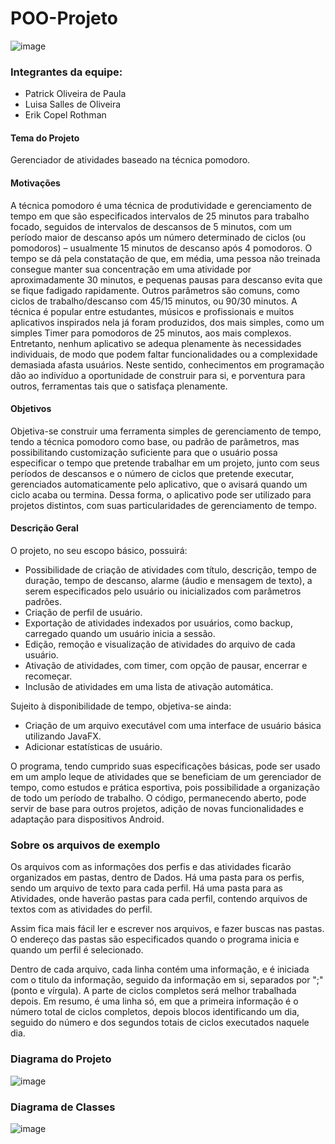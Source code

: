 # POO-Projeto
![image](https://travis-ci.com/ErikCopel/POO-Projeto.svg?branch=master)


### Integrantes da equipe:

- Patrick Oliveira de Paula
- Luisa Salles de Oliveira
- Erik Copel Rothman

#### Tema do Projeto
Gerenciador de atividades baseado na técnica pomodoro.

#### Motivações
A técnica pomodoro é uma técnica de produtividade e gerenciamento de tempo em que são especificados intervalos de 25 minutos para trabalho focado, seguidos de intervalos de descansos de 5 minutos, com um período maior de descanso após um número determinado de ciclos (ou pomodoros) – usualmente 15 minutos de descanso após 4 pomodoros. O tempo se dá pela constatação de que, em média, uma pessoa não treinada consegue manter sua concentração em uma atividade por aproximadamente 30 minutos, e pequenas pausas para descanso evita que se fique fadigado rapidamente. Outros parâmetros são comuns, como ciclos de trabalho/descanso com 45/15 minutos, ou 90/30 minutos.
A técnica é popular entre estudantes, músicos e profissionais e muitos aplicativos inspirados nela já foram produzidos, dos mais simples, como um simples Timer para pomodoros de 25 minutos, aos mais complexos. Entretanto, nenhum aplicativo se adequa plenamente às necessidades individuais, de modo que podem faltar funcionalidades ou a complexidade demasiada afasta usuários. Neste sentido, conhecimentos em programação dão ao indivíduo a oportunidade de construir para si, e porventura para outros, ferramentas tais que o satisfaça plenamente.


#### Objetivos
Objetiva-se construir uma ferramenta simples de gerenciamento de tempo, tendo a técnica pomodoro como base, ou padrão de parâmetros, mas possibilitando customização suficiente para que o usuário possa especificar o tempo que pretende trabalhar em um projeto, junto com seus períodos de descansos e o número de ciclos que pretende executar, gerenciados automaticamente pelo aplicativo, que o avisará quando um ciclo acaba ou termina. Dessa forma, o aplicativo pode ser utilizado para projetos distintos, com suas particularidades de gerenciamento de tempo.

#### Descrição Geral
O projeto, no seu escopo básico, possuirá:
- Possibilidade de criação de atividades com título, descrição, tempo de duração, tempo de descanso, alarme (áudio e mensagem de texto), a serem especificados pelo usuário ou inicializados com parâmetros padrões.
- Criação de perfil de usuário.
- Exportação de atividades indexados por usuários, como backup, carregado quando um usuário inicia a sessão.
- Edição, remoção e visualização de atividades do arquivo de cada usuário.
- Ativação de atividades, com timer, com opção de pausar, encerrar e recomeçar.
- Inclusão de atividades em uma lista de ativação automática.

Sujeito à disponibilidade de tempo, objetiva-se ainda: 
- Criação de um arquivo executável com uma interface de usuário básica utilizando JavaFX.
- Adicionar estatísticas de usuário. 

O programa, tendo cumprido suas especificações básicas, pode ser usado em um amplo leque de atividades que se beneficiam de um gerenciador de tempo, como estudos e prática esportiva, pois possibilidade a organização de todo um período de trabalho. O código, permanecendo aberto, pode servir de base para outros projetos, adição de novas funcionalidades e adaptação para dispositivos Android.


### Sobre os arquivos de exemplo

Os arquivos com as informações dos perfis e das atividades ficarão organizados em pastas, dentro de Dados. Há uma pasta para os perfis, sendo um arquivo de texto para cada perfil. Há uma pasta para as Atividades, onde haverão pastas para cada perfil, contendo arquivos de textos com as atividades do perfil.

Assim fica mais fácil ler e escrever nos arquivos, e fazer buscas nas pastas. O endereço das pastas são especificados quando o programa inicia e quando um perfil é selecionado.

Dentro de cada arquivo, cada linha contém uma informação, e é iniciada com o titulo da informação, seguido da informação em si, separados por ";" (ponto e vírgula). 
A parte de ciclos completos será melhor trabalhada depois. Em resumo, é uma linha só, em que a primeira informação é o número total de ciclos completos, depois blocos identificando um dia, seguido do número e dos segundos totais de ciclos executados naquele dia.

### Diagrama do Projeto

![image](https://user-images.githubusercontent.com/46543896/60388487-c1d98a80-9a88-11e9-94a3-1413170601c9.png)

### Diagrama de Classes
![image](https://user-images.githubusercontent.com/46543896/60816774-c846c100-a170-11e9-99cf-a6759a03b230.png)

